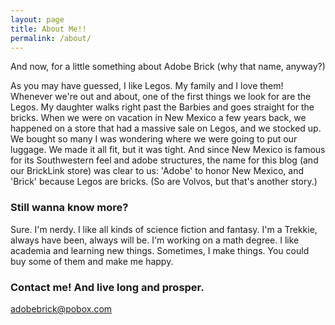 ```yaml
---
layout: page
title: About Me!!
permalink: /about/
---
```


And now, for a little something about Adobe Brick (why that name, anyway?)

As you may have guessed, I like Legos.  My family and I love them!  Whenever we're out and about, one of the first things we look for are the Legos.  My daughter walks right past the Barbies and goes straight for the bricks.  When we were on vacation in New Mexico a few years back, we happened on a store that had a massive sale on Legos, and we stocked up.  We bought so many I was wondering where we were going to put our luggage.  We made it all fit, but it was tight.  And since New Mexico is famous for its Southwestern feel and adobe structures, the name for this blog (and our BrickLink store) was clear to us: 'Adobe' to honor New Mexico, and 'Brick' because Legos are bricks.  (So are Volvos, but that's another story.)

### Still wanna know more?

Sure.  I'm nerdy.  I like all kinds of science fiction and fantasy.  I'm a Trekkie, always have been, always will be.  I'm working on a math degree.  I like academia and learning new things.  Sometimes, I make things.  You could buy some of them and make me happy.

### Contact me!  And live long and prosper.

[adobebrick@pobox.com](mailto:email@domain.com)
